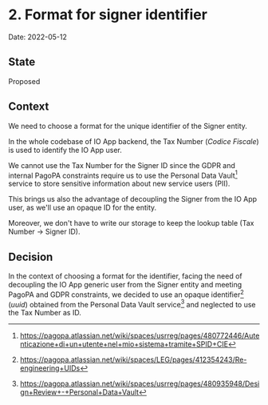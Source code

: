 # 2. Format for signer identifier

Date: 2022-05-12

## State

Proposed

## Context

We need to choose a format for the unique identifier of the Signer entity.

In the whole codebase of IO App backend, the Tax Number (_Codice Fiscale_) is
used to identify the IO App user.

We cannot use the Tax Number for the Signer ID since the GDPR and internal
PagoPA constraints require us to use the Personal Data Vault[^pdv] service
to store sensitive information about new service users (PII).

This brings us also the advantage of decoupling the Signer
from the IO App user, as we'll use an opaque ID for the entity.

Moreover, we don't have to write our storage to keep the lookup table
(Tax Number -> Signer ID).

## Decision

In the context of choosing a format for the identifier, facing the need of decoupling
the IO App generic user from the Signer entity and meeting PagoPA and GDPR constraints,
we decided to use an opaque identifier[^uid] (_uuid_) obtained from the Personal Data Vault
service[^pdvdr] and neglected to use the Tax Number as ID.

[^pdv]: https://pagopa.atlassian.net/wiki/spaces/usrreg/pages/480772446/Autenticazione+di+un+utente+nel+mio+sistema+tramite+SPID+CIE
[^uid]: https://pagopa.atlassian.net/wiki/spaces/LEG/pages/412354243/Re-engineering+UIDs
[^pdvdr]: https://pagopa.atlassian.net/wiki/spaces/usrreg/pages/480935948/Design+Review+-+Personal+Data+Vault
